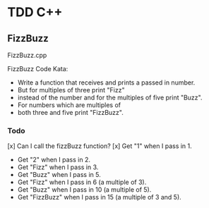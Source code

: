 # TDD C++

## FizzBuzz

FizzBuzz.cpp

FizzBuzz Code Kata:
- Write a function that receives and prints a passed in number.
- But for multiples of three print "Fizz"
- instead of the number and for the multiples of five print "Buzz".
- For numbers which are multiples of
- both three and five print "FizzBuzz".

### Todo

[x] Can I call the fizzBuzz function?
[x] Get "1" when I pass in 1.
- Get "2" when I pass in 2.
- Get "Fizz" when I pass in 3.
- Get "Buzz" when I pass in 5.
- Get "Fizz" when I pass in 6 (a multiple of 3).
- Get "Buzz" when I pass in 10 (a multiple of 5).
- Get "FizzBuzz" when I pass in 15 (a multiple of 3 and 5).